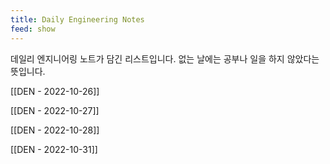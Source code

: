 ```yaml
---
title: Daily Engineering Notes
feed: show
---
```



데일리 엔지니어링 노트가 담긴 리스트입니다. 없는 날에는 공부나 일을 하지 않았다는 뜻입니다.

[[DEN - 2022-10-26]]

[[DEN - 2022-10-27]]

[[DEN - 2022-10-28]]

[[DEN - 2022-10-31]]